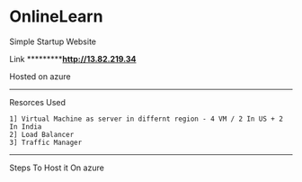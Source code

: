 # OnlineLearn
Simple Startup Website


Link *************************************http://13.82.219.34****************************



Hosted on azure 
*****************************************************************************************

Resorces Used 

    1] Virtual Machine as server in differnt region - 4 VM / 2 In US + 2 In India
    2] Load Balancer 
    3] Traffic Manager

******************************************************************************************

 Steps To Host it On azure

